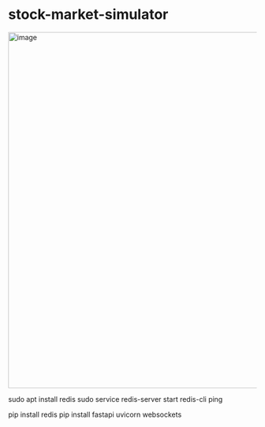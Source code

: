# stock-market-simulator
<img width="1919" height="723" alt="image" src="https://github.com/user-attachments/assets/731d45c3-3be6-4ccb-aba8-2d4c1984a069" />


sudo apt install redis
sudo service redis-server start
redis-cli ping


pip install redis
pip install fastapi uvicorn websockets

